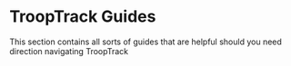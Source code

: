 # TroopTrack Guides
This section contains all sorts of guides that are helpful should you need direction navigating TroopTrack